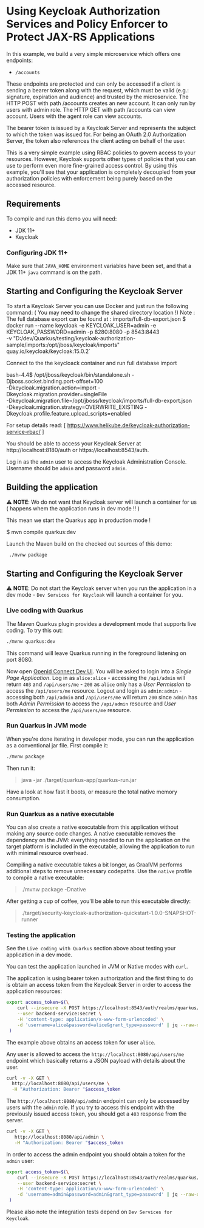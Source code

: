 # Using Keycloak Authorization Services and Policy Enforcer to Protect JAX-RS Applications

In this example, we build a very simple microservice which offers one endpoints:

* `/accounts`

These endpoints are protected and can only be accessed if a client is sending a bearer token along with the request, which must be valid (e.g.: signature, expiration and audience) and trusted by the microservice.
The HTTP POST with path /accounts creates an new account. It  can only run by users with admin role.
The HTTP GET with path /accounts can view account. Users with the agent role can view accounts.

The bearer token is issued by a Keycloak Server and represents the subject to which the token was issued for.
For being an OAuth 2.0 Authorization Server, the token also references the client acting on behalf of the user.


This is a very simple example using RBAC policies to govern access to your resources.
However, Keycloak supports other types of policies that you can use to perform even more fine-grained access control.
By using this example, you'll see that your application is completely decoupled from your authorization policies with enforcement being purely based on the accessed resource.

## Requirements

To compile and run this demo you will need:

- JDK 11+
- Keycloak

### Configuring JDK 11+
Make sure that `JAVA_HOME` environment variables have been set, and that a JDK 11+ `java` command is on the path.

## Starting and Configuring the Keycloak Server

To start a Keycloak Server you can use Docker and just run the following command: ( You may need to change the shared directory location !)
Note : The full database  export can be found at :  imports/full-db-export.json
$ docker run --name keycloak -e KEYCLOAK_USER=admin -e KEYCLOAK_PASSWORD=admin -p 8280:8080 -p 8543:8443 \
  -v "D:/dev/Quarkus/testing/keycloak-authorization-sample/imports:/opt/jboss/keycloak/imports" \
  quay.io/keycloak/keycloak:15.0.2`

Connect to the the keycloack container and run full database import

bash-4.4$ /opt/jboss/keycloak/bin/standalone.sh -Djboss.socket.binding.port-offset=100 \
  -Dkeycloak.migration.action=import -Dkeycloak.migration.provider=singleFile \
  -Dkeycloak.migration.file=/opt/jboss/keycloak/imports/full-db-export.json \
  -Dkeycloak.migration.strategy=OVERWRITE_EXISTING  -Dkeycloak.profile.feature.upload_scripts=enabled

For setup details read: [ https://www.helikube.de/keycloak-authorization-service-rbac/ ]

You should be able to access your Keycloak Server at http://localhost:8180/auth or https://localhost:8543/auth.

Log in as the `admin` user to access the Keycloak Administration Console.
Username should be `admin` and password `admin`.


## Building the application
:warning: **NOTE**: Wo do not want that Keycloak server will launch a container for us  ( happens whem  the application runs in dev mode !! ) 

This mean we start the Quarkus app in production mode !

$ mvn  compile quarkus:dev



Launch the Maven build on the checked out sources of this demo:
```bash
 ./mvnw package
```
## Starting and Configuring the Keycloak Server

:warning: **NOTE**: Do not start the Keycloak server when you run the application in a dev mode - `Dev Services for Keycloak` will launch a container for you.

### Live coding with Quarkus

The Maven Quarkus plugin provides a development mode that supports
live coding. To try this out:
```bash
./mvnw quarkus:dev
```
This command will leave Quarkus running in the foreground listening on port 8080.

Now open [OpenId Connect Dev UI](http://localhost:8080/q/dev). You will be asked to login into a _Single Page Application_. Log in as `alice:alice` - accessing the `/api/admin` will return `403` and `/api/users/me` - `200` as `alice` only has a _User Permission_ to access the `/api/users/me` resource. Logout and login as `admin:admin` - accessing both `/api/admin` and `/api/users/me` will return `200` since `admin` has both _Admin Permission_ to access the `/api/admin` resource and _User Permission_ to access the `/api/users/me` resource.

### Run Quarkus in JVM mode

When you're done iterating in developer mode, you can run the application as a
conventional jar file. First compile it:
```bash
./mvnw package
```
Then run it:

> java -jar ./target/quarkus-app/quarkus-run.jar

Have a look at how fast it boots, or measure the total native memory consumption.

### Run Quarkus as a native executable

You can also create a native executable from this application without making any
source code changes. A native executable removes the dependency on the JVM:
everything needed to run the application on the target platform is included in 
the executable, allowing the application to run with minimal resource overhead.

Compiling a native executable takes a bit longer, as GraalVM performs additional
steps to remove unnecessary codepaths. Use the  `native` profile to compile a
native executable:

> ./mvnw package -Dnative

After getting a cup of coffee, you'll be able to run this executable directly:

> ./target/security-keycloak-authorization-quickstart-1.0.0-SNAPSHOT-runner

### Testing the application

See the `Live coding with Quarkus` section above about testing your application in a dev mode.

You can test the application launched in JVM or Native modes with `curl`.

The application is using bearer token authorization and the first thing to do is obtain an access token from the Keycloak Server in
order to access the application resources:

```bash
export access_token=$(\
    curl --insecure -X POST https://localhost:8543/auth/realms/quarkus/protocol/openid-connect/token \
    --user backend-service:secret \
    -H 'content-type: application/x-www-form-urlencoded' \
    -d 'username=alice&password=alice&grant_type=password' | jq --raw-output '.access_token' \
 )
```

The example above obtains an access token for user `alice`.

Any user is allowed to access the
`http://localhost:8080/api/users/me` endpoint
which basically returns a JSON payload with details about the user.

```bash
curl -v -X GET \
  http://localhost:8080/api/users/me \
  -H "Authorization: Bearer "$access_token
```

The `http://localhost:8080/api/admin` endpoint can only be accessed by users with the `admin` role. If you try to access this endpoint with the
 previously issued access token, you should get a `403` response
 from the server.

```bash
curl -v -X GET \
   http://localhost:8080/api/admin \
   -H "Authorization: Bearer "$access_token
```

In order to access the admin endpoint you should obtain a token for the `admin` user:

```bash
export access_token=$(\
    curl --insecure -X POST https://localhost:8543/auth/realms/quarkus/protocol/openid-connect/token \
    --user backend-service:secret \
    -H 'content-type: application/x-www-form-urlencoded' \
    -d 'username=admin&password=admin&grant_type=password' | jq --raw-output '.access_token' \
 )
```

Please also note the integration tests depend on `Dev Services for Keycloak`.
